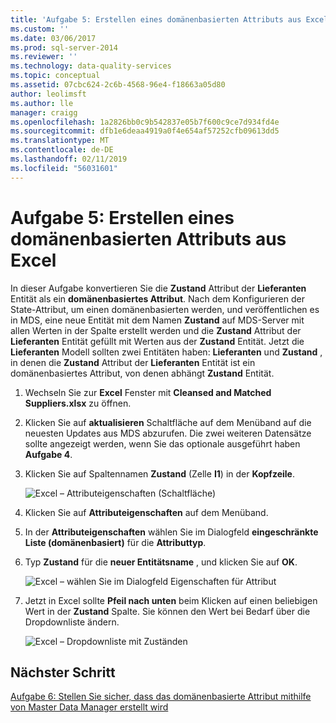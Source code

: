 ```yaml
---
title: 'Aufgabe 5: Erstellen eines domänenbasierten Attributs aus Excel | Microsoft-Dokumentation'
ms.custom: ''
ms.date: 03/06/2017
ms.prod: sql-server-2014
ms.reviewer: ''
ms.technology: data-quality-services
ms.topic: conceptual
ms.assetid: 07cbc624-2c6b-4568-96e4-f18663a05d80
author: leolimsft
ms.author: lle
manager: craigg
ms.openlocfilehash: 1a2826bb0c9b542837e05b7f600c9ce7d934fd4e
ms.sourcegitcommit: dfb1e6deaa4919a0f4e654af57252cfb09613dd5
ms.translationtype: MT
ms.contentlocale: de-DE
ms.lasthandoff: 02/11/2019
ms.locfileid: "56031601"
---
```

# <a name="task-5-creating-a-domain-based-attribute-from-excel"></a>Aufgabe 5: Erstellen eines domänenbasierten Attributs aus Excel
  In dieser Aufgabe konvertieren Sie die **Zustand** Attribut der **Lieferanten** Entität als ein **domänenbasiertes Attribut**. Nach dem Konfigurieren der State-Attribut, um einen domänenbasierten werden, und veröffentlichen es in MDS, eine neue Entität mit dem Namen **Zustand** auf MDS-Server mit allen Werten in der Spalte erstellt werden und die **Zustand** Attribut der **Lieferanten** Entität gefüllt mit Werten aus der **Zustand** Entität. Jetzt die **Lieferanten** Modell sollten zwei Entitäten haben: **Lieferanten** und **Zustand** , in denen die **Zustand** Attribut der **Lieferanten** Entität ist ein domänenbasiertes Attribut, von denen abhängt **Zustand** Entität.  
  
1.  Wechseln Sie zur **Excel** Fenster mit **Cleansed and Matched Suppliers.xlsx** zu öffnen.  
  
2.  Klicken Sie auf **aktualisieren** Schaltfläche auf dem Menüband auf die neuesten Updates aus MDS abzurufen. Die zwei weiteren Datensätze sollte angezeigt werden, wenn Sie das optionale ausgeführt haben **Aufgabe 4**.  
  
3.  Klicken Sie auf Spaltennamen **Zustand** (Zelle **I1**) in der **Kopfzeile**.  
  
     ![Excel – Attributeigenschaften (Schaltfläche)](../../2014/tutorials/media/et-creatingadomainbasedattributefromexcel-01.jpg "Excel – Attributeigenschaften (Schaltfläche)")  
  
4.  Klicken Sie auf **Attributeigenschaften** auf dem Menüband.  
  
5.  In der **Attributeigenschaften** wählen Sie im Dialogfeld **eingeschränkte Liste (domänenbasiert)** für die **Attributtyp**.  
  
6.  Typ **Zustand** für die **neuer Entitätsname** , und klicken Sie auf **OK**.  
  
     ![Excel – wählen Sie im Dialogfeld Eigenschaften für Attribut](../../2014/tutorials/media/et-creatingadomainbasedattributefromexcel-02.jpg "Excel - Attribut Eigenschaften (Dialogfeld)")  
  
7.  Jetzt in Excel sollte **Pfeil nach unten** beim Klicken auf einen beliebigen Wert in der **Zustand** Spalte. Sie können den Wert bei Bedarf über die Dropdownliste ändern.  
  
     ![Excel – Dropdownliste mit Zuständen](../../2014/tutorials/media/et-creatingadomainbasedattributefromexcel-03.jpg "Excel – Dropdownliste mit Zuständen")  
  
## <a name="next-step"></a>Nächster Schritt  
 [Aufgabe 6: Stellen Sie sicher, dass das domänenbasierte Attribut mithilfe von Master Data Manager erstellt wird](../../2014/tutorials/task-6-verify-domain-based-attribute-master-data-manager.md)  
  
  
